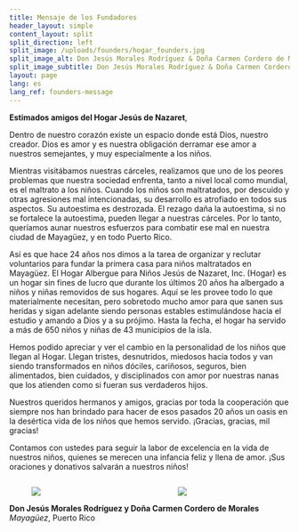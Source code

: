 ```yaml
---
title: Mensaje de los Fundadores
header_layout: simple
content_layout: split
split_direction: left
split_image: /uploads/founders/hogar_founders.jpg
split_image_alt: Don Jesús Morales Rodríguez & Doña Carmen Cordero de Morales
split_image_subtitle: Don Jesús Morales Rodríguez & Doña Carmen Cordero de Morales
layout: page
lang: es
lang_ref: founders-message
---
```

<b>Estimados amigos del Hogar Jesús de Nazaret</b>,

Dentro de nuestro corazón existe un espacio donde está Dios, nuestro creador. Dios es amor y es nuestra obligación derramar ese amor a nuestros semejantes, y muy especialmente a los niños.

Mientras visitábamos nuestras cárceles, realizamos que uno de los peores problemas que nuestra sociedad enfrenta, tanto a nivel local como mundial, es el maltrato a los niños. Cuando los niños son maltratados, por descuido y otras agresiones mal intencionadas, su desarrollo es atrofiado en todos sus aspectos. Su autoestima es destrozada. El rezago daña la autoestima, si no se fortalece la autoestima, pueden llegar a nuestras cárceles. Por lo tanto, queríamos aunar nuestros esfuerzos para combatir ese mal en nuestra ciudad de Mayagüez, y en todo Puerto Rico.

Así es que hace 24 años nos dimos a la tarea de organizar y reclutar voluntarios para fundar la primera casa para niños maltratados en Mayagüez. El Hogar Albergue para Niños Jesús de Nazaret, Inc. (Hogar) es un hogar sin fines de lucro que durante los últimos 20 años ha albergado a niños y niñas removidos de sus hogares. Aquí se les provee todo lo que materialmente necesitan, pero sobretodo mucho amor para que sanen sus heridas y sigan adelante siendo personas estables estimulándose hacia el estudio y amando a Dios y a su prójimo. Hasta la fecha, el hogar ha servido a más de 650 niños y niñas de 43 municipios de la isla.

Hemos podido apreciar y ver el cambio en la personalidad de los niños que llegan al Hogar. Llegan tristes, desnutridos, miedosos hacia todos y van siendo transformados en niños dóciles, cariñosos, seguros, bien alimentados, bien cuidados, y disciplinados con amor por nuestras nanas que los atienden como si fueran sus verdaderos hijos.

Nuestros queridos hermanos y amigos, gracias por toda la cooperación que siempre nos han brindado para hacer de esos pasados 20 años un oasis en la desértica vida de los niños que hemos servido. ¡Gracias, gracias, mil gracias!

Contamos con ustedes para seguir la labor de excelencia en la vida de nuestros niños, quienes se merecen una infancia feliz y llena de amor. ¡Sus oraciones y donativos salvarán a nuestros niños!

<div class="columns">
  <div class="column">
    <figure class="image is-3x1">
      <img src="{{ '/uploads/founders/Don Jesus Signature.jpg' | relative_url }}">
    </figure>
  </div>

  <div class="column">
    <figure class="image is-3x1">
      <img src="{{ '/uploads/founders/Carmen Morales Signature.jpg' | relative_url }}">
    </figure>
  </div>
</div>
<b>Don Jesús Morales Rodríguez y Doña Carmen Cordero de Morales</b>
<br />
<i>Mayagüez</i>, Puerto Rico
